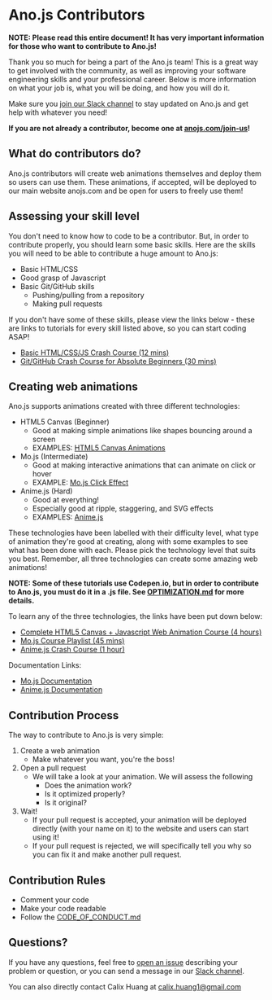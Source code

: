 # Ano.js Contributors

<b> NOTE: Please read this entire document! It has very important information for those who want to contribute to Ano.js! </b>

Thank you so much for being a part of the Ano.js team! This is a great way to get involved with the community, as well as improving your software engineering skills and your professional career. Below is more information on what your job is, what you will be doing, and how you will do it.

Make sure you [join our Slack channel](https://join.slack.com/t/anojs-project/shared_invite/enQtOTY1NTI5MTU0Mjg5LWRmY2ZlMjE2MTYyM2ZlYmZiNWYzY2E4NGJmNDgwNWU3MjZjNTIwZmVhODc1M2M2N2M1MzE2NDFkNDM4NTgxNGU) to stay updated on Ano.js and get help with whatever you need!

<b> If you are not already a contributor, become one at [anojs.com/join-us](https://anojs.com/join-us)! </b>


## What do contributors do?
Ano.js contributors will create web animations themselves and deploy them so users can use them. These animations, if accepted, will be deployed to our main website anojs.com and be open for users to freely use them!


## Assessing your skill level
You don't need to know how to code to be a contributor. But, in order to contribute properly, you should learn some basic skills. Here are the skills you will need to be able to contribute a huge amount to Ano.js:
- Basic HTML/CSS
- Good grasp of Javascript 
- Basic Git/GitHub skills
  - Pushing/pulling from a repository
  - Making pull requests

If you don't have some of these skills, please view the links below - these are links to tutorials for every skill listed above, so you can start coding ASAP!
- [Basic HTML/CSS/JS Crash Course (12 mins)](https://www.youtube.com/watch?v=O9Uauq-Gd0c) <br/>
- [Git/GitHub Crash Course for Absolute Beginners (30 mins)](https://www.youtube.com/watch?v=SWYqp7iY_Tc) <br/>


## Creating web animations
Ano.js supports animations created with three different technologies:
- HTML5 Canvas (Beginner)
  - Good at making simple animations like shapes bouncing around a screen
  - EXAMPLES: [HTML5 Canvas Animations](https://cloudinary.com/blog/creating_html5_animations)
- Mo.js (Intermediate)
  - Good at making interactive animations that can animate on click or hover
  - EXAMPLE: [Mo.js Click Effect](https://codepen.io/sdras/pen/kkqNYK)
- Anime.js (Hard)
  - Good at everything!
  - Especially good at ripple, staggering, and SVG effects
  - EXAMPLES: [Anime.js](https://codepen.io/collection/XLebem/)

These technologies have been labelled with their difficulty level, what type of animation they're good at creating, along with some examples to see what has been done with each. Please pick the technology level that suits you best. Remember, all three technologies can create some amazing web animations!

<b> NOTE: Some of these tutorials use Codepen.io, but in order to contribute to Ano.js, you must do it in a .js file. See [OPTIMIZATION.md](OPTIMIZATION.md) for more details. </b>

To learn any of the three technologies, the links have been put down below:
- [Complete HTML5 Canvas + Javascript Web Animation Course (4 hours)](https://www.youtube.com/playlist?list=PLpPnRKq7eNW3We9VdCfx9fprhqXHwTPXL)
- [Mo.js Course Playlist (45 mins)](https://www.youtube.com/playlist?list=PLnVvHXDr672IPMHAbXU72xk3p9-NeCqQ_)
- [Anime.js Crash Course (1 hour)](https://www.youtube.com/playlist?list=PLnVvHXDr672JR_vWE2MsnGfl10KSmue5V)

Documentation Links:
- [Mo.js Documentation](https://mojs.github.io/tutorials/)
- [Anime.js Documentation](https://animejs.com/documentation/)

## Contribution Process
The way to contribute to Ano.js is very simple:
1. Create a web animation
    - Make whatever you want, you're the boss!
2. Open a pull request
    - We will take a look at your animation. We will assess the following
      - Does the animation work?
      - Is it optimized properly?
      - Is it original?
4. Wait!
    - If your pull request is accepted, your animation will be deployed directly (with your name on it) to the website and users can start using it!
    - If your pull request is rejected, we will specifically tell you why so you can fix it and make another pull request.


## Contribution Rules
- Comment your code
- Make your code readable
- Follow the [CODE_OF_CONDUCT.md](CODE_OF_CONDUCT.md)


## Questions?

If you have any questions, feel free to [open an issue](https://github.com/anojs/anojs-animations/issues) describing your problem or question, or you can send a message in our [Slack channel](https://join.slack.com/t/anojs-project/shared_invite/enQtOTY1NTI5MTU0Mjg5LWRmY2ZlMjE2MTYyM2ZlYmZiNWYzY2E4NGJmNDgwNWU3MjZjNTIwZmVhODc1M2M2N2M1MzE2NDFkNDM4NTgxNGU).

You can also directly contact Calix Huang at calix.huang1@gmail.com
